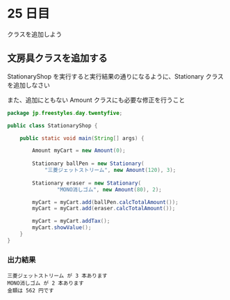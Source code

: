 # 25 日目

クラスを追加しよう

## 文房具クラスを追加する

StationaryShop を実行すると実行結果の通りになるように、Stationary クラスを追加しなさい

また、追加にともない Amount クラスにも必要な修正を行うこと

```java
package jp.freestyles.day.twentyfive;

public class StationaryShop {

    public static void main(String[] args) {

        Amount myCart = new Amount(0);
        
        Stationary ballPen = new Stationary(
            "三菱ジェットストリーム", new Amount(120), 3);
        
        Stationary eraser = new Stationary(
                "MONO消しゴム", new Amount(80), 2);

        myCart = myCart.add(ballPen.calcTotalAmount());
        myCart = myCart.add(eraser.calcTotalAmount());

        myCart = myCart.addTax();
        myCart.showValue();
    }
}
```

### 出力結果

```
三菱ジェットストリーム が 3 本あります 
MONO消しゴム が 2 本あります
金額は 562 円です
```
